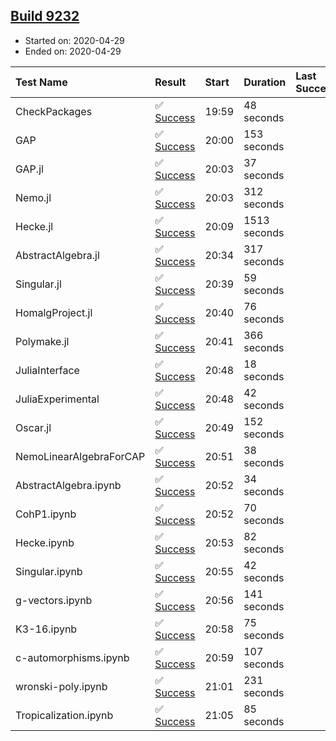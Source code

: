 ## [Build 9232](https://oscarci.mathematik.uni-kl.de/job/oscar/9232/)

* Started on: 2020-04-29
* Ended on: 2020-04-29

| Test Name    | Result | Start | Duration | Last Success | First Failure |
|:-------------|:-------|:------|:---------|:-------------|:--------------|
| CheckPackages | ✅ [Success](https://oscarci.mathematik.uni-kl.de/job/oscar/9232/artifact/logs/build-9232/CheckPackages.log) | 19:59 | 48 seconds |  |  |
| GAP | ✅ [Success](https://oscarci.mathematik.uni-kl.de/job/oscar/9232/artifact/logs/build-9232/GAP.log) | 20:00 | 153 seconds |  |  |
| GAP.jl | ✅ [Success](https://oscarci.mathematik.uni-kl.de/job/oscar/9232/artifact/logs/build-9232/GAP.jl.log) | 20:03 | 37 seconds |  |  |
| Nemo.jl | ✅ [Success](https://oscarci.mathematik.uni-kl.de/job/oscar/9232/artifact/logs/build-9232/Nemo.jl.log) | 20:03 | 312 seconds |  |  |
| Hecke.jl | ✅ [Success](https://oscarci.mathematik.uni-kl.de/job/oscar/9232/artifact/logs/build-9232/Hecke.jl.log) | 20:09 | 1513 seconds |  |  |
| AbstractAlgebra.jl | ✅ [Success](https://oscarci.mathematik.uni-kl.de/job/oscar/9232/artifact/logs/build-9232/AbstractAlgebra.jl.log) | 20:34 | 317 seconds |  |  |
| Singular.jl | ✅ [Success](https://oscarci.mathematik.uni-kl.de/job/oscar/9232/artifact/logs/build-9232/Singular.jl.log) | 20:39 | 59 seconds |  |  |
| HomalgProject.jl | ✅ [Success](https://oscarci.mathematik.uni-kl.de/job/oscar/9232/artifact/logs/build-9232/HomalgProject.jl.log) | 20:40 | 76 seconds |  |  |
| Polymake.jl | ✅ [Success](https://oscarci.mathematik.uni-kl.de/job/oscar/9232/artifact/logs/build-9232/Polymake.jl.log) | 20:41 | 366 seconds |  |  |
| JuliaInterface | ✅ [Success](https://oscarci.mathematik.uni-kl.de/job/oscar/9232/artifact/logs/build-9232/JuliaInterface.log) | 20:48 | 18 seconds |  |  |
| JuliaExperimental | ✅ [Success](https://oscarci.mathematik.uni-kl.de/job/oscar/9232/artifact/logs/build-9232/JuliaExperimental.log) | 20:48 | 42 seconds |  |  |
| Oscar.jl | ✅ [Success](https://oscarci.mathematik.uni-kl.de/job/oscar/9232/artifact/logs/build-9232/Oscar.jl.log) | 20:49 | 152 seconds |  |  |
| NemoLinearAlgebraForCAP | ✅ [Success](https://oscarci.mathematik.uni-kl.de/job/oscar/9232/artifact/logs/build-9232/NemoLinearAlgebraForCAP.log) | 20:51 | 38 seconds |  |  |
| AbstractAlgebra.ipynb | ✅ [Success](https://oscarci.mathematik.uni-kl.de/job/oscar/9232/artifact/logs/build-9232/AbstractAlgebra.ipynb.log) | 20:52 | 34 seconds |  |  |
| CohP1.ipynb | ✅ [Success](https://oscarci.mathematik.uni-kl.de/job/oscar/9232/artifact/logs/build-9232/CohP1.ipynb.log) | 20:52 | 70 seconds |  |  |
| Hecke.ipynb | ✅ [Success](https://oscarci.mathematik.uni-kl.de/job/oscar/9232/artifact/logs/build-9232/Hecke.ipynb.log) | 20:53 | 82 seconds |  |  |
| Singular.ipynb | ✅ [Success](https://oscarci.mathematik.uni-kl.de/job/oscar/9232/artifact/logs/build-9232/Singular.ipynb.log) | 20:55 | 42 seconds |  |  |
| g-vectors.ipynb | ✅ [Success](https://oscarci.mathematik.uni-kl.de/job/oscar/9232/artifact/logs/build-9232/g-vectors.ipynb.log) | 20:56 | 141 seconds |  |  |
| K3-16.ipynb | ✅ [Success](https://oscarci.mathematik.uni-kl.de/job/oscar/9232/artifact/logs/build-9232/K3-16.ipynb.log) | 20:58 | 75 seconds |  |  |
| c-automorphisms.ipynb | ✅ [Success](https://oscarci.mathematik.uni-kl.de/job/oscar/9232/artifact/logs/build-9232/c-automorphisms.ipynb.log) | 20:59 | 107 seconds |  |  |
| wronski-poly.ipynb | ✅ [Success](https://oscarci.mathematik.uni-kl.de/job/oscar/9232/artifact/logs/build-9232/wronski-poly.ipynb.log) | 21:01 | 231 seconds |  |  |
| Tropicalization.ipynb | ✅ [Success](https://oscarci.mathematik.uni-kl.de/job/oscar/9232/artifact/logs/build-9232/Tropicalization.ipynb.log) | 21:05 | 85 seconds |  |  |
